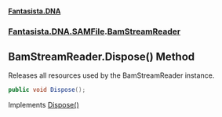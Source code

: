 #### [Fantasista.DNA](index.md 'index')
### [Fantasista.DNA.SAMFile](Fantasista.DNA.SAMFile.md 'Fantasista.DNA.SAMFile').[BamStreamReader](Fantasista.DNA.SAMFile.BamStreamReader.md 'Fantasista.DNA.SAMFile.BamStreamReader')

## BamStreamReader.Dispose() Method

Releases all resources used by the BamStreamReader instance.

```csharp
public void Dispose();
```

Implements [Dispose()](https://docs.microsoft.com/en-us/dotnet/api/System.IDisposable.Dispose 'System.IDisposable.Dispose')